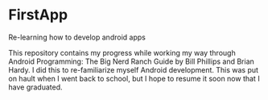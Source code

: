 # FirstApp
Re-learning how to develop android apps

This repository contains my progress while working my way through Android Programming: The Big Nerd Ranch Guide by Bill Phillips and Brian Hardy.
I did this to re-familiarize myself Android development.
This was put on hault when I went back to school, but I hope to resume it soon now that I have graduated.
